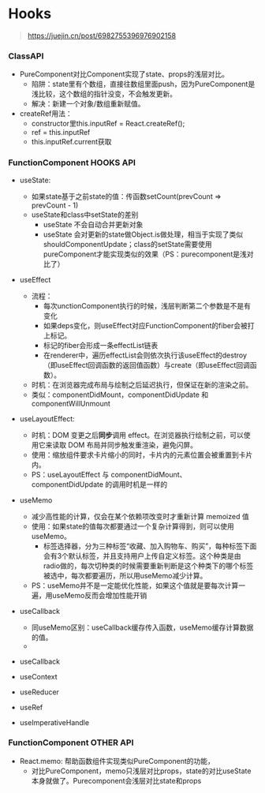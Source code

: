 

# Hooks
> https://juejin.cn/post/6982755396976902158


### ClassAPI
- PureComponent对比Component实现了state、props的浅层对比。
  - 陷阱：state里有个数组，直接往数组里面push，因为PureComponent是浅比较，这个数组的指针没变，不会触发更新。
  - 解决：新建一个对象/数组重新赋值。
- createRef用法：
  - constructor里this.inputRef = React.createRef();
  - ref = this.inputRef
  - this.inputRef.current获取

### FunctionComponent HOOKS API
- useState: 
  - 如果state基于之前state的值：传函数setCount(prevCount => prevCount - 1)
  - useState和class中setState的差别
    - useState 不会自动合并更新对象
    - useState 会对更新的state做Object.is做处理，相当于实现了类似shouldComponentUpdate；class的setState需要使用pureComponent才能实现类似的效果（PS：purecomponent是浅对比了）

- useEffect
  - 流程：
    - 每次unctionComponent执行的时候，浅层判断第二个参数是不是有变化
    - 如果deps变化，则useEffect对应FunctionComponent的fiber会被打上标记。
    - 标记的fiber会形成一条effectList链表
    - 在renderer中，遍历effectList会则依次执行该useEffect的destroy（即useEffect回调函数的返回值函数）与create（即useEffect回调函数）。
  - 时机：在浏览器完成布局与绘制之后延迟执行，但保证在新的渲染之前。
  - 类似：componentDidMount，componentDidUpdate 和 componentWillUnmount

- useLayoutEffect: 
  - 时机：DOM 变更之后**同步**调用 effect。在浏览器执行绘制之前，可以使用它来读取 DOM 布局并同步触发重渲染，避免闪屏。
  - 使用：缩放组件要求卡片缩小的同时，卡片内的元素位置会被重置到卡片内。
  - PS：useLayoutEffect 与 componentDidMount、componentDidUpdate 的调用时机是一样的

- useMemo
  - 减少高性能的计算，仅会在某个依赖项改变时才重新计算 memoized 值
  - 使用：如果state的值每次都要通过一个复杂计算得到，则可以使用useMemo。
    - 标签选择器，分为三种标签“收藏、加入购物车、购买”，每种标签下面会有3个默认标签，并且支持用户上传自定义标签。这个种类是由radio做的，每次切种类的时候需要重新判断是这个种类下的哪个标签被选中，每次都要遍历，所以用useMemo减少计算。
  - PS：useMemo并不是一定能优化性能，如果这个值就是要每次计算一遍，用useMemo反而会增加性能开销
- useCallback
  - 同useMemo区别：useCallback缓存传入函数，useMemo缓存计算数据的值。
  - 

- useCallback
- useContext
- useReducer
- useRef
- useImperativeHandle

### FunctionComponent OTHER API
- React.memo: 帮助函数组件实现类似PureComponent的功能，
  - 对比PureComponent，memo只浅层对比props，state的对比useState本身就做了。Purecomponent会浅层对比state和props


